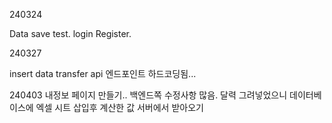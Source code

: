 240324

Data save test.
login Register.


240327

insert data transfer
api 엔드포인트 하드코딩됨...

240403
내정보 페이지 만들기.. 백엔드쪽 수정사항 많음.
달력 그려넣었으니 데이터베이스에 엑셀 시트 삽입후 계산한 값 서버에서 받아오기